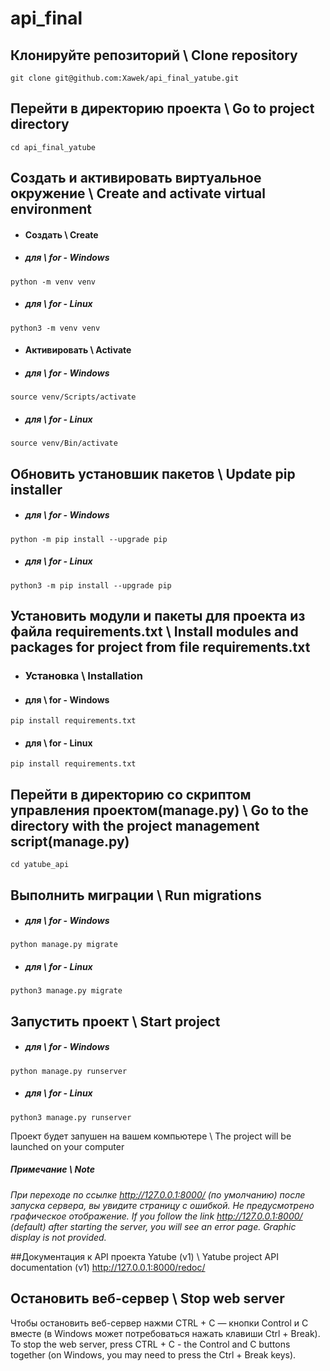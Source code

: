 # api_final


## Клонируйте репозиторий \ Clone repository

```
git clone git@github.com:Xawek/api_final_yatube.git
```

## Перейти в директорию проекта \ Go to project directory
```
cd api_final_yatube
```

## Создать и активировать виртуальное окружение \ Create and activate virtual environment


 + #### Создать \ Create
  + ##### для \ for - Windows
```
python -m venv venv
```
  + ##### для \ for - Linux
```
python3 -m venv venv
```

 + #### Активировать \ Activate
  + ##### для \ for - Windows
```
source venv/Scripts/activate
```
  + ##### для \ for - Linux
```
source venv/Bin/activate
```

## Обновить установшик пакетов \ Update pip installer
  + ##### для \ for - Windows
```
python -m pip install --upgrade pip
```
  + ##### для \ for - Linux
```
python3 -m pip install --upgrade pip
```

## Установить модули и пакеты для проекта из файла requirements.txt \ Install modules and packages for project from file requirements.txt

 + ### Установка \ Installation
  + #### для \ for - Windows
```
pip install requirements.txt
```
  + #### для \ for - Linux
```
pip install requirements.txt
```

## Перейти в директорию со скриптом управления проектом(manage.py) \ Go to the directory with the project management script(manage.py)

```
cd yatube_api
```

## Выполнить миграции \ Run migrations
 + ##### для \ for - Windows
```
python manage.py migrate
```
 + ##### для \ for - Linux
```
python3 manage.py migrate
```

## Запустить проект \ Start project
 + ##### для \ for - Windows
```
python manage.py runserver
```
 + ##### для \ for - Linux
```
python3 manage.py runserver
```
Проект будет запушен на вашем компьютере \ The project will be launched on your computer

##### Примечание \ Note

_При переходе по ссылке http://127.0.0.1:8000/ (по умолчанию) после запуска сервера, вы увидите страницу с ошибкой. Не предусмотрено графическое отображение._
_If you follow the link http://127.0.0.1:8000/ (default) after starting the server, you will see an error page. Graphic display is not provided._

##Документация к API проекта Yatube (v1) \ Yatube project API documentation (v1)
http://127.0.0.1:8000/redoc/ 

## Остановить веб-сервер \ Stop web server
Чтобы остановить веб-сервер нажми CTRL + C — кнопки Control и C вместе (в Windows может потребоваться нажать клавиши Ctrl + Break).
To stop the web server, press CTRL + C - the Control and C buttons together (on Windows, you may need to press the Ctrl + Break keys).